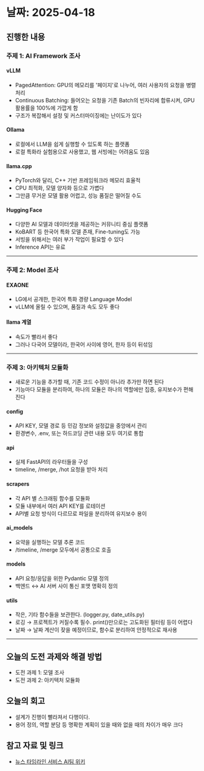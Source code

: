 # 날짜: 2025-04-18

## 진행한 내용
### 주제 1: AI Framework 조사
#### vLLM
- PagedAttention: GPU의 메모리를 '페이지'로 나누어, 여러 사용자의 요청을 병렬 처리
- Continuous Batching: 들어오는 요청을 기존 Batch의 빈자리에 합류시켜, GPU 활용률을 100%에 가깝게 함
- 구조가 복잡해서 설정 및 커스터마이징에는 난이도가 있다

#### Ollama
- 로컬에서 LLM을 쉽게 실행할 수 있도록 하는 플랫폼
- 로컬 특화라 실험용으로 사용했고, 웹 서빙에는 어려움도 있음

#### llama.cpp
- PyTorch와 달리, C++ 기반 프레임워크라 메모리 효율적
- CPU 최적화, 모델 양자화 등으로 가볍다
- 그만큼 무거운 모델 활용 어렵고, 성능 품질은 떨어질 수도

#### Hugging Face
- 다양한 AI 모델과 데이터셋을 제공하는 커뮤니티 중심 플랫폼
- KoBART 등 한국어 특화 모델 존재, Fine-tuning도 가능
- 서빙을 위해서는 여러 부가 작업이 필요할 수 있다
- Inference API는 유료

---

### 주제 2: Model 조사
#### EXAONE
- LG에서 공개한, 한국어 특화 경량 Language Model
- vLLM에 올릴 수 있으며, 품질과 속도 모두 좋다

#### llama 계열
- 속도가 빨라서 좋다
- 그러나 다국어 모델이라, 한국어 사이에 영어, 한자 등이 뒤섞임

---

### 주제 3: 아키텍처 모듈화
- 새로운 기능을 추가할 때, 기존 코드 수정이 아니라 추가만 하면 된다
- 기능마다 모듈을 분리하여, 하나의 모듈은 하나의 역할에만 집중, 유지보수가 편해진다

#### config
- API KEY, 모델 경로 등 민감 정보와 설정값을 중앙에서 관리
- 환경변수, .env, 또는 하드코딩 관련 내용 모두 여기로 통합

#### api
- 실제 FastAPI의 라우터들을 구성
- timeline, /merge, /hot 요청을 받아 처리

#### scrapers
- 각 API 별 스크래핑 함수를 모듈화
- 모듈 내부에서 여러 API KEY를 로테이션
- API별 요청 방식이 다르므로 파일을 분리하여 유지보수 용이

#### ai_models
- 요약을 실행하는 모델 추론 코드
- /timeline, /merge 모두에서 공통으로 호출

#### models
- API 요청/응답을 위한 Pydantic 모델 정의
- 백엔드 ↔ AI 서버 사이 통신 포맷 명확히 정의

#### utils
- 작은, 기타 함수들을 보관한다. (logger.py, date_utils.py)
- 로깅 → 프로젝트가 커질수록 필수. print()만으로는 고도화된 필터링 등이 어렵다
- 날짜 → 날짜 계산이 잦을 예정이므로, 함수로 분리하여 안정적으로 재사용

---

## 오늘의 도전 과제와 해결 방법
- 도전 과제 1: 모델 조사
- 도전 과제 2: 아키텍처 모듈화

## 오늘의 회고
- 설계가 진행이 빨라져서 다행이다.
- 용어 정의, 역할 분담 등 명확한 계획이 있을 때와 없을 때의 차이가 매우 크다
  
## 참고 자료 및 링크
- [뉴스 타임라인 서비스 AI팀 위키](https://github.com/100-hours-a-week/18-team-timeline-wiki/wiki/AI-Wiki)
